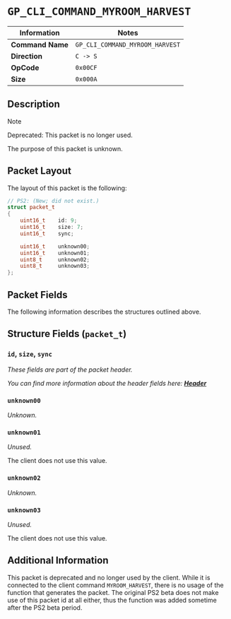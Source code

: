# `GP_CLI_COMMAND_MYROOM_HARVEST`

| Information               | Notes |
|---                        |---    |
| **Command Name**          | `GP_CLI_COMMAND_MYROOM_HARVEST` |
| **Direction**             | `C -> S` |
| **OpCode**                | `0x00CF` |
| **Size**                  | `0x000A` |

## Description

> [!NOTE]
> Deprecated: This packet is no longer used.

The purpose of this packet is unknown.

## Packet Layout

The layout of this packet is the following:

```cpp
// PS2: (New; did not exist.)
struct packet_t
{
    uint16_t    id: 9;
    uint16_t    size: 7;
    uint16_t    sync;

    uint16_t    unknown00;
    uint16_t    unknown01;
    uint8_t     unknown02;
    uint8_t     unknown03;
};
```

## Packet Fields

The following information describes the structures outlined above.

## Structure Fields (`packet_t`)

### `id`, `size`, `sync`

_These fields are part of the packet header._

_You can find more information about the header fields here: [**Header**](/world/HEADER.md)_

### `unknown00`

_Unknown._

### `unknown01`

_Unused._

The client does not use this value.

### `unknown02`

_Unknown._

### `unknown03`

_Unused._

The client does not use this value.

## Additional Information

This packet is deprecated and no longer used by the client. While it is connected to the client command `MYROOM_HARVEST`, there is no usage of the function that generates the packet. The original PS2 beta does not make use of this packet id at all either, thus the function was added sometime after the PS2 beta period.

